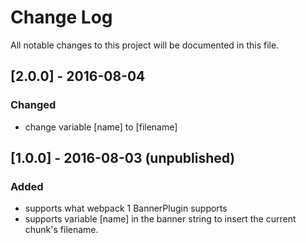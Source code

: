 # Change Log

All notable changes to this project will be documented in this file.

## [2.0.0] - 2016-08-04
### Changed
- change variable [name] to [filename]

## [1.0.0] - 2016-08-03 (unpublished)
### Added
- supports what webpack 1 BannerPlugin supports
- supports variable [name] in the banner string to insert the current chunk's filename.